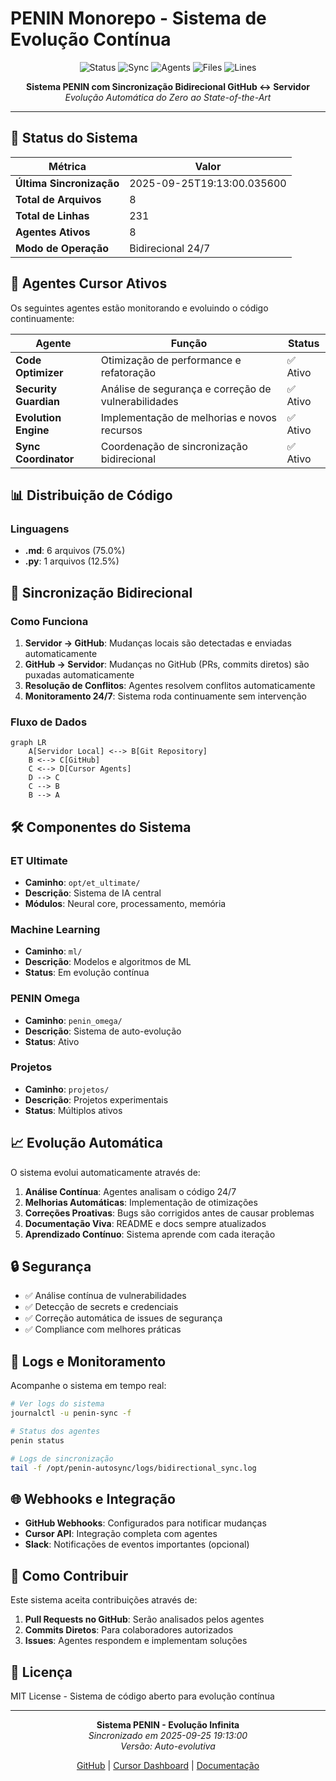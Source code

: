 # PENIN Monorepo - Sistema de Evolução Contínua

<div align="center">

![Status](https://img.shields.io/badge/status-active-success)
![Sync](https://img.shields.io/badge/sync-bidirectional-blue)
![Agents](https://img.shields.io/badge/agents-8_active-green)
![Files](https://img.shields.io/badge/files-8-orange)
![Lines](https://img.shields.io/badge/lines-231-yellow)

**Sistema PENIN com Sincronização Bidirecional GitHub ↔ Servidor**  
*Evolução Automática do Zero ao State-of-the-Art*

</div>

---

## 🚀 Status do Sistema

| Métrica | Valor |
|---------|-------|
| **Última Sincronização** | 2025-09-25T19:13:00.035600 |
| **Total de Arquivos** | 8 |
| **Total de Linhas** | 231 |
| **Agentes Ativos** | 8 |
| **Modo de Operação** | Bidirecional 24/7 |

## 🤖 Agentes Cursor Ativos

Os seguintes agentes estão monitorando e evoluindo o código continuamente:

| Agente | Função | Status |
|--------|--------|--------|
| **Code Optimizer** | Otimização de performance e refatoração | ✅ Ativo |
| **Security Guardian** | Análise de segurança e correção de vulnerabilidades | ✅ Ativo |
| **Evolution Engine** | Implementação de melhorias e novos recursos | ✅ Ativo |
| **Sync Coordinator** | Coordenação de sincronização bidirecional | ✅ Ativo |

## 📊 Distribuição de Código

### Linguagens
- **.md**: 6 arquivos (75.0%)
- **.py**: 1 arquivos (12.5%)


## 🔄 Sincronização Bidirecional

### Como Funciona

1. **Servidor → GitHub**: Mudanças locais são detectadas e enviadas automaticamente
2. **GitHub → Servidor**: Mudanças no GitHub (PRs, commits diretos) são puxadas automaticamente
3. **Resolução de Conflitos**: Agentes resolvem conflitos automaticamente
4. **Monitoramento 24/7**: Sistema roda continuamente sem intervenção

### Fluxo de Dados

```mermaid
graph LR
    A[Servidor Local] <--> B[Git Repository]
    B <--> C[GitHub]
    C <--> D[Cursor Agents]
    D --> C
    C --> B
    B --> A
```

## 🛠️ Componentes do Sistema

### ET Ultimate
- **Caminho**: `opt/et_ultimate/`
- **Descrição**: Sistema de IA central
- **Módulos**: Neural core, processamento, memória

### Machine Learning
- **Caminho**: `ml/`
- **Descrição**: Modelos e algoritmos de ML
- **Status**: Em evolução contínua

### PENIN Omega
- **Caminho**: `penin_omega/`
- **Descrição**: Sistema de auto-evolução
- **Status**: Ativo

### Projetos
- **Caminho**: `projetos/`
- **Descrição**: Projetos experimentais
- **Status**: Múltiplos ativos

## 📈 Evolução Automática

O sistema evolui automaticamente através de:

1. **Análise Contínua**: Agentes analisam o código 24/7
2. **Melhorias Automáticas**: Implementação de otimizações
3. **Correções Proativas**: Bugs são corrigidos antes de causar problemas
4. **Documentação Viva**: README e docs sempre atualizados
5. **Aprendizado Contínuo**: Sistema aprende com cada iteração

## 🔒 Segurança

- ✅ Análise contínua de vulnerabilidades
- ✅ Detecção de secrets e credenciais
- ✅ Correção automática de issues de segurança
- ✅ Compliance com melhores práticas

## 📝 Logs e Monitoramento

Acompanhe o sistema em tempo real:

```bash
# Ver logs do sistema
journalctl -u penin-sync -f

# Status dos agentes
penin status

# Logs de sincronização
tail -f /opt/penin-autosync/logs/bidirectional_sync.log
```

## 🌐 Webhooks e Integração

- **GitHub Webhooks**: Configurados para notificar mudanças
- **Cursor API**: Integração completa com agentes
- **Slack**: Notificações de eventos importantes (opcional)

## 🚦 Como Contribuir

Este sistema aceita contribuições através de:

1. **Pull Requests no GitHub**: Serão analisados pelos agentes
2. **Commits Diretos**: Para colaboradores autorizados
3. **Issues**: Agentes respondem e implementam soluções

## 📄 Licença

MIT License - Sistema de código aberto para evolução contínua

---

<div align="center">

**Sistema PENIN - Evolução Infinita**  
*Sincronizado em 2025-09-25 19:13:00*  
*Versão: Auto-evolutiva*

[GitHub](https://github.com/danielgonzagat/penin-monorepo) | 
[Cursor Dashboard](https://cursor.com/dashboard) | 
[Documentação](https://github.com/danielgonzagat/penin-monorepo/wiki)

</div>
